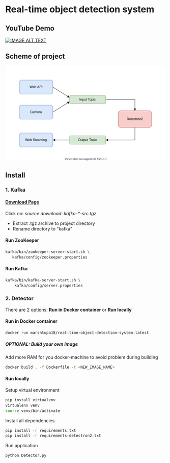 # Real-time object detection system

## YouTube Demo
[![IMAGE ALT TEXT](http://img.youtube.com/vi/Lb9YkpU3d9k/0.jpg)](https://youtu.be/Lb9YkpU3d9k "Demo")

## Scheme of project

![image](scheme.svg)

## Install

### 1. Kafka

#### [Download Page](https://kafka.apache.org/downloads)  
Click on: *source download: kafka-\*-src.tgz*

- Extract .tgz archive to project directory
- Rename directory to "kafka"

#### Run ZooKeeper
```bash
kafka/bin/zookeeper-server-start.sh \
   kafka/config/zookeeper.properties
```

#### Run Kafka
```bash
kafka/bin/kafka-server-start.sh \
    kafka/config/server.properties
```

### 2. Detector

There are 2 options: **Run in Docker container** or **Run locally**

#### Run in Docker container

```bash
docker run marshtupa18/real-time-object-detection-system:latest
```

##### OPTIONAL: Build your own image

Add more RAM for you docker-machine to avoid problem during building

```bash
docker build . -f Dockerfile -t <NEW_IMAGE_NAME>
```

#### Run locally

Setup virtual environment
```bash
pip install virtualenv
virtualenv venv
source venv/bin/activate
```

Install all dependencies
```bash
pip install -r requirements.txt
pip install -r requirements-detectron2.txt
```
Run application
```bash
python Detector.py
```

